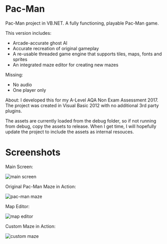 # Pac-Man
Pac-Man project in VB.NET.
A fully functioning, playable Pac-Man game.

This version includes:
- Arcade-accurate ghost AI
- Accurate recreation of original gameplay
- A re-usable threaded game engine that supports tiles, maps, fonts and sprites
- An integrated maze editor for creating new mazes

Missing:
- No audio
- One player only

About:
I developed this for my A-Level AQA Non Exam Assessment 2017.
The project was created in Visual Basic 2012 with no additional 3rd party plugins.

The assets are currently loaded from the debug folder, so if not running from debug, copy the assets to release.
When I get time, I will hopefully update the project to include the assets as internal resouces.

# Screenshots

Main Screen:

![main screen](https://user-images.githubusercontent.com/33097312/33036827-85c34510-ce27-11e7-9e88-0831a43ed7bc.png)

Original Pac-Man Maze in Action:

![pac-man maze](https://user-images.githubusercontent.com/33097312/33036836-8a492cbc-ce27-11e7-9f69-4b1f5e5ce5c1.png)

Map Editor:

![map editor](https://user-images.githubusercontent.com/33097312/33037003-13dd408a-ce28-11e7-8957-6056031fac17.png)

Custom Maze in Action:

![custom maze](https://user-images.githubusercontent.com/33097312/33036840-8ea6bc3e-ce27-11e7-8d05-f0cd0f70b6a8.png)

